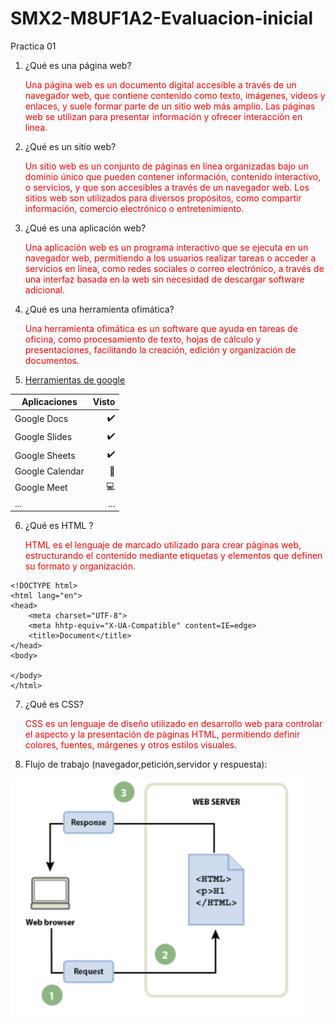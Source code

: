 # SMX2-M8UF1A2-Evaluacion-inicial

Practica 01

1. ¿Qué es una página web?


    <FONT COLOR="RED"> Una página web es un documento digital accesible a través de un navegador web, que contiene contenido como texto, imágenes, videos y enlaces, y suele formar parte de un sitio web más amplio. Las páginas web se utilizan para presentar información y ofrecer interacción en línea.</FONT>


2. ¿Qué es un sitio web?


    <FONT COLOR="RED"> Un sitio web es un conjunto de páginas en línea organizadas bajo un dominio único que pueden contener información, contenido interactivo, o servicios, y que son accesibles a través de un navegador web. Los sitios web son utilizados para diversos propósitos, como compartir información, comercio electrónico o entretenimiento.</FONT>

3. ¿Qué es una aplicación web?


    <FONT COLOR="RED"> Una aplicación web es un programa interactivo que se ejecuta en un navegador web, permitiendo a los usuarios realizar tareas o acceder a servicios en línea, como redes sociales o correo electrónico, a través de una interfaz basada en la web sin necesidad de descargar software adicional.</FONT>

4. ¿Qué es una herramienta ofimática?


    <FONT COLOR="RED"> Una herramienta ofimática es un software que ayuda en tareas de oficina, como procesamiento de texto, hojas de cálculo y presentaciones, facilitando la creación, edición y organización de documentos.</FONT>

5. [Herramientas de google](https://www.google.com/intl/es-419/chrome/browser-tools/ "Descubre las herramientas integradas del navegador Chrome" )

|Aplicaciones |Visto |
|----------|----------:|
|Google Docs|✔️ |
|Google Slides|✔️ |
|Google Sheets|✔️ |
|Google Calendar|📅 |
|Google Meet|💻 |
|...|... |

6. ¿Qué es HTML ?


    <FONT COLOR="RED"> HTML es el lenguaje de marcado utilizado para crear páginas web, estructurando el contenido mediante etiquetas y elementos que definen su formato y organización.</FONT>

```
<!DOCTYPE html>
<html lang="en">
<head>
    <meta charset="UTF-8">
    <meta hhtp-equiv="X-UA-Compatible" content=IE=edge>
    <title>Document</title>
</head>
<body>

</body>
</html>
```

7. ¿Qué es CSS?


    <FONT COLOR="RED"> CSS  es un lenguaje de diseño utilizado en desarrollo web para controlar el aspecto y la presentación de páginas HTML, permitiendo definir colores, fuentes, márgenes y otros estilos visuales.</FONT>

8. Flujo de trabajo (navegador,petición,servidor y respuesta):

![Imagen](https://github.com/MigueelHub/SMX2-M8UF1A2-Evaluacion-inicial/blob/main/Captura%20de%20pantalla%202023-09-29%20171558.png)

